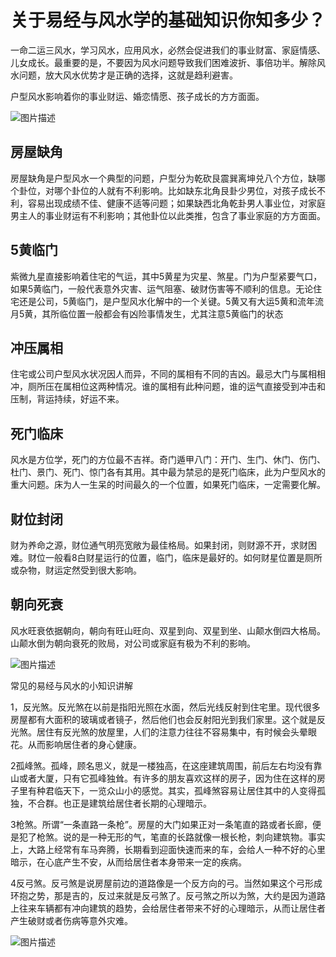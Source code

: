 # 关于易经与风水学的基础知识你知多少？

一命二运三风水，学习风水，应用风水，必然会促进我们的事业财富、家庭情感、儿女成长。最重要的是，不要因为风水问题导致我们困难波折、事倍功半。解除风水问题，放大风水优势才是正确的选择，这就是趋利避害。

户型风水影响着你的事业财运、婚恋情愿、孩子成长的方方面面。

 ![图片描述](/static/images/fanwu.jpg) 


## 房屋缺角

房屋缺角是户型风水一个典型的问题，户型分为乾砍艮震巽离坤兑八个方位，缺哪个卦位，对哪个卦位的人就有不利影响。比如缺东北角艮卦少男位，对孩子成长不利，容易出现成绩不佳、健康不适等问题；如果缺西北角乾卦男人事业位，对家庭男主人的事业财运有不利影响；其他卦位以此类推，包含了事业家庭的方方面面。

## 5黄临门

紫微九星直接影响着住宅的气运，其中5黄星为灾星、煞星。门为户型紧要气口，如果5黄临门，一般代表意外灾害、运气阻塞、破财伤害等不顺利的信息。无论住宅还是公司，5黄临门，是户型风水化解中的一个关键。5黄又有大运5黄和流年流月5黄，其所临位置一般都会有凶险事情发生，尤其注意5黄临门的状态

## 冲压属相

住宅或公司户型风水状况因人而异，不同的属相有不同的吉凶。最忌大门与属相相冲，厕所压在属相位这两种情况。谁的属相有此种问题，谁的运气直接受到冲击和压制，背运持续，好运不来。

## 死门临床

风水是方位学，死门的方位最不吉祥。奇门遁甲八门：开门、生门、休门、伤门、杜门、景门、死门、惊门各有其用。其中最为禁忌的是死门临床，此为户型风水的重大问题。床为人一生呆的时间最久的一个位置，如果死门临床，一定需要化解。

## 财位封闭

财为养命之源，财位通气明亮宽敞为最佳格局。如果封闭，则财源不开，求财困难。财位一般看8白财星运行的位置，临门，临床是最好的。如何财星位置是厕所或杂物，财运定然受到很大影响。

## 朝向死衰

风水旺衰依据朝向，朝向有旺山旺向、双星到向、双星到坐、山颠水倒四大格局。山颠水倒为朝向衰死的败局，对公司或家庭有极为不利的影响。

 ![图片描述](/static/images/sanshui.jpg) 


常见的易经与风水的小知识讲解

1，反光煞。反光煞在以前是指阳光照在水面，然后光线反射到住宅里。现代很多房屋都有大面积的玻璃或者镜子，然后他们也会反射阳光到我们家里。这个就是反光煞。居住有反光煞的放屋里，人们的注意力往往不容易集中，有时候会头晕眼花。从而影响居住者的身心健康。

2孤峰煞。孤峰，顾名思义，就是一楼独高，在这座建筑周围，前后左右均没有靠山或者大厦，只有它孤峰独耸。有许多的朋友喜欢这样的房子，因为住在这样的房子里有种君临天下，一览众山小的感觉。其实，孤峰煞容易让居住其中的人变得孤独，不合群。也正是建筑给居住者长期的心理暗示。

3枪煞。所谓“一条直路一条枪”。房屋的大门如果正对一条笔直的路或者长廊，便是犯了枪煞。说的是一种无形的气，笔直的长路就像一根长枪，刺向建筑物。事实上，大路上经常有车马奔腾，长期看到迎面快速而来的车，会给人一种不好的心里暗示，在心底产生不安，从而给居住者本身带来一定的疾病。

4反弓煞。反弓煞是说房屋前边的道路像是一个反方向的弓。当然如果这个弓形成环抱之势，那是吉的，反过来就是反弓煞了。反弓煞之所以为煞，大约是因为道路上往来车辆都有冲向建筑的趋势，会给居住者带来不好的心理暗示，从而让居住者产生破财或者伤病等意外灾难。

 ![图片描述](/static/images/pubu.jpg) 
